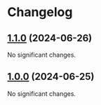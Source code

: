 # Changelog

<!-- changelogging: start -->

## [1.1.0](https://github.com/xor-cipher/xor-cipher-crate/tree/v1.1.0) (2024-06-26)

No significant changes.

## [1.0.0](https://github.com/xor-cipher/xor-cipher-crate/tree/v1.0.0) (2024-06-25)

No significant changes.
